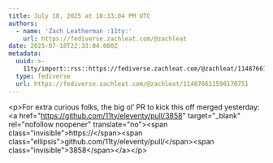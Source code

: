 ```yaml
---
title: July 18, 2025 at 10:33:04 PM UTC
authors:
  - name: 'Zach Leatherman :11ty:'
    url: https://fediverse.zachleat.com/@zachleat
date: 2025-07-18T22:33:04.000Z
metadata:
  uuid: >-
    11ty/import::rss::https://fediverse.zachleat.com/@zachleat/114876611598170751
  type: fediverse
  url: https://fediverse.zachleat.com/@zachleat/114876611598170751
---
```

\<p>For extra curious folks, the big ol’ PR to kick this off merged yesterday: \<a href="https://github.com/11ty/eleventy/pull/3858" target="\_blank" rel="nofollow noopener" translate="no">\<span class="invisible">https://\</span>\<span class="ellipsis">github.com/11ty/eleventy/pull/\</span>\<span class="invisible">3858\</span>\</a>\</p>